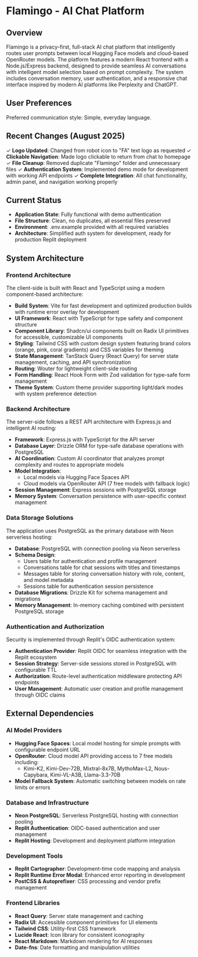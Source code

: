 # Flamingo - AI Chat Platform

## Overview

Flamingo is a privacy-first, full-stack AI chat platform that intelligently routes user prompts between local Hugging Face models and cloud-based OpenRouter models. The platform features a modern React frontend with a Node.js/Express backend, designed to provide seamless AI conversations with intelligent model selection based on prompt complexity. The system includes conversation memory, user authentication, and a responsive chat interface inspired by modern AI platforms like Perplexity and ChatGPT.

## User Preferences

Preferred communication style: Simple, everyday language.

## Recent Changes (August 2025)

✓ **Logo Updated**: Changed from robot icon to "FA" text logo as requested
✓ **Clickable Navigation**: Made logo clickable to return from chat to homepage  
✓ **File Cleanup**: Removed duplicate "Flamingo" folder and unnecessary files
✓ **Authentication System**: Implemented demo mode for development with working API endpoints
✓ **Complete Integration**: All chat functionality, admin panel, and navigation working properly

## Current Status

- **Application State**: Fully functional with demo authentication
- **File Structure**: Clean, no duplicates, all essential files preserved
- **Environment**: .env.example provided with all required variables
- **Architecture**: Simplified auth system for development, ready for production Replit deployment

## System Architecture

### Frontend Architecture
The client-side is built with React and TypeScript using a modern component-based architecture:

- **Build System**: Vite for fast development and optimized production builds with runtime error overlay for development
- **UI Framework**: React with TypeScript for type safety and component structure
- **Component Library**: Shadcn/ui components built on Radix UI primitives for accessible, customizable UI components
- **Styling**: Tailwind CSS with custom design system featuring brand colors (orange, pink, coral gradients) and CSS variables for theming
- **State Management**: TanStack Query (React Query) for server state management, caching, and API synchronization
- **Routing**: Wouter for lightweight client-side routing
- **Form Handling**: React Hook Form with Zod validation for type-safe form management
- **Theme System**: Custom theme provider supporting light/dark modes with system preference detection

### Backend Architecture
The server-side follows a REST API architecture with Express.js and intelligent AI routing:

- **Framework**: Express.js with TypeScript for the API server
- **Database Layer**: Drizzle ORM for type-safe database operations with PostgreSQL
- **AI Coordination**: Custom AI coordinator that analyzes prompt complexity and routes to appropriate models
- **Model Integration**: 
  - Local models via Hugging Face Spaces API
  - Cloud models via OpenRouter API (7 free models with fallback logic)
- **Session Management**: Express sessions with PostgreSQL storage
- **Memory System**: Conversation persistence with user-specific context management

### Data Storage Solutions
The application uses PostgreSQL as the primary database with Neon serverless hosting:

- **Database**: PostgreSQL with connection pooling via Neon serverless
- **Schema Design**: 
  - Users table for authentication and profile management
  - Conversations table for chat sessions with titles and timestamps
  - Messages table for storing conversation history with role, content, and model metadata
  - Sessions table for authentication session persistence
- **Database Migrations**: Drizzle Kit for schema management and migrations
- **Memory Management**: In-memory caching combined with persistent PostgreSQL storage

### Authentication and Authorization
Security is implemented through Replit's OIDC authentication system:

- **Authentication Provider**: Replit OIDC for seamless integration with the Replit ecosystem
- **Session Strategy**: Server-side sessions stored in PostgreSQL with configurable TTL
- **Authorization**: Route-level authentication middleware protecting API endpoints
- **User Management**: Automatic user creation and profile management through OIDC claims

## External Dependencies

### AI Model Providers
- **Hugging Face Spaces**: Local model hosting for simple prompts with configurable endpoint URL
- **OpenRouter**: Cloud model API providing access to 7 free models including:
  - Kimi-K2, Kimi-Dev-72B, Mixtral-8x7B, MythoMax-L2, Nous-Capybara, Kimi-VL-A3B, Llama-3.3-70B
- **Model Fallback System**: Automatic switching between models on rate limits or errors

### Database and Infrastructure
- **Neon PostgreSQL**: Serverless PostgreSQL hosting with connection pooling
- **Replit Authentication**: OIDC-based authentication and user management
- **Replit Hosting**: Development and deployment platform integration

### Development Tools
- **Replit Cartographer**: Development-time code mapping and analysis
- **Replit Runtime Error Modal**: Enhanced error reporting in development
- **PostCSS & Autoprefixer**: CSS processing and vendor prefix management

### Frontend Libraries
- **React Query**: Server state management and caching
- **Radix UI**: Accessible component primitives for UI elements
- **Tailwind CSS**: Utility-first CSS framework
- **Lucide React**: Icon library for consistent iconography
- **React Markdown**: Markdown rendering for AI responses
- **Date-fns**: Date formatting and manipulation utilities